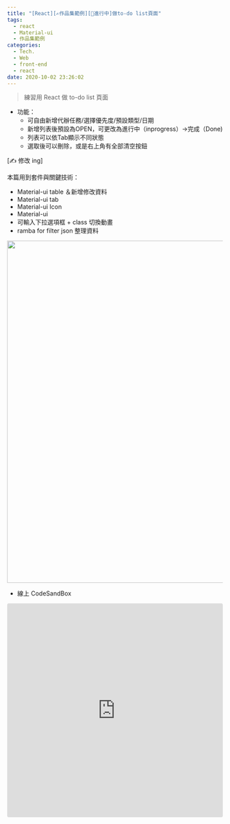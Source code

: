 ```yaml
---
title: "[React][✍作品集範例][🚧進行中]做to-do list頁面"
tags:
  - react
  - Material-ui
  - 作品集範例
categories:
  - Tech.
  - Web
  - front-end
  - react
date: 2020-10-02 23:26:02
---
```


> 練習用 React 做 to-do list 頁面

- 功能：
  - 可自由新增代辦任務/選擇優先度/預設類型/日期
  - 新增列表後預設為OPEN，可更改為進行中（inprogress）->完成（Done)
  - 列表可以依Tab顯示不同狀態
  - 選取後可以刪除，或是右上角有全部清空按鈕

[✍ 修改 ing]

<!--more-->

本篇用到套件與關鍵技術：

- Material-ui table ＆新增修改資料
- Material-ui tab
- Material-ui Icon
- Material-ui
- 可輸入下拉選項框 + class 切換動畫
- ramba for filter json 整理資料

<div style="display:flex">
  <img  src="/images/post/todo.gif" width="800px" />
  </div>

- 線上 CodeSandBox
<iframe src="https://codesandbox.io/embed/elastic-brown-t7it8?autoresize=1&fontsize=14&hidenavigation=1&theme=dark&view=preview"
     style="width:100%; height:500px; border:0; border-radius: 4px; overflow:hidden;"
     title="elastic-brown-t7it8"
     allow="accelerometer; ambient-light-sensor; camera; encrypted-media; geolocation; gyroscope; hid; microphone; midi; payment; usb; vr; xr-spatial-tracking"
     sandbox="allow-forms allow-modals allow-popups allow-presentation allow-same-origin allow-scripts"
   ></iframe>


